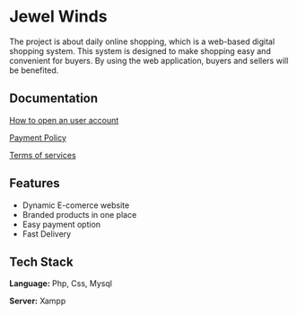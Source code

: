 
# Jewel Winds

The project is about daily online shopping, which is a web-based digital shopping system. This system is designed to make shopping easy and convenient for buyers. By using the web application, buyers and sellers will be benefited.


## Documentation

[How to open an user account](https://linktodocumentation)

[Payment Policy](https://linktodocumentation)

[Terms of services ](https://linktodocumentation)
## Features

- Dynamic E-comerce website
- Branded products in one place
- Easy payment option
- Fast Delivery


## Tech Stack

**Language:** Php, Css, Mysql

**Server:** Xampp

